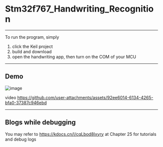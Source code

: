 # Stm32f767_Handwriting_Recognition
---
To run the program, simply 
1. click the Keil project
2. build and download
3. open the handwriting app, then turn on the COM of your MCU
---
## Demo
![image](https://github.com/user-attachments/assets/1757d0dd-52f8-494a-86b9-da7886203c09)

video
https://github.com/user-attachments/assets/92ee6014-6134-4265-bfa0-37387c946ebd


---
## Blogs while debugging
You may refer to https://kdocs.cn/l/cqLbod8Ixyry at Chapter 25 for tutorials and debug logs
